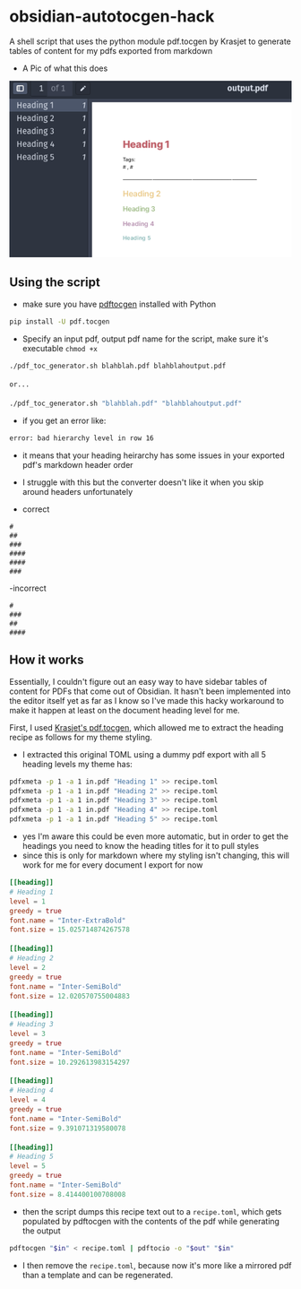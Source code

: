 # obsidian-autotocgen-hack
A shell script that uses the python module pdf.tocgen by Krasjet to generate tables of content for my pdfs exported from markdown

- A Pic of what this does


![](https://github.com/Nathan-Yorio/obsidian-autotocgen-hack/blob/main/2023-03-13_11-46.png)


## Using the script
- make sure you have [pdftocgen](https://github.com/Krasjet/pdf.tocgen) installed with Python
```sh
pip install -U pdf.tocgen
```

- Specify an input pdf, output pdf name for the script, make sure it's executable `chmod +x`
```sh
./pdf_toc_generator.sh blahblah.pdf blahblahoutput.pdf

or...

./pdf_toc_generator.sh "blahblah.pdf" "blahblahoutput.pdf"
```

- if you get an error like:
```sh
error: bad hierarchy level in row 16
```
- it means that your heading heirarchy has some issues in your exported pdf's markdown header order
- I struggle with this but the converter doesn't like it when you skip around headers unfortunately

- correct
```
#
##
###
####
####
###
```

-incorrect
```
#
###
##
####
```


## How it works

Essentially, I couldn't figure out an easy way to have sidebar tables of content for PDFs that come out of Obsidian. It hasn't been implemented into the editor itself yet as far as I know so I've made this hacky workaround to make it happen at least on the document heading level for me.

First, I used [Krasjet's pdf.tocgen](https://github.com/Krasjet/pdf.tocgen), which allowed me to extract the heading recipe as follows for my theme styling.

- I extracted this original TOML using a dummy pdf export with all 5 heading levels my theme has:

```sh
pdfxmeta -p 1 -a 1 in.pdf "Heading 1" >> recipe.toml
pdfxmeta -p 1 -a 1 in.pdf "Heading 2" >> recipe.toml
pdfxmeta -p 1 -a 1 in.pdf "Heading 3" >> recipe.toml
pdfxmeta -p 1 -a 1 in.pdf "Heading 4" >> recipe.toml
pdfxmeta -p 1 -a 1 in.pdf "Heading 5" >> recipe.toml
```
- yes I'm aware this could be even more automatic, but in order to get the headings you need to know the heading titles for it to pull styles
- since this is only for markdown where my styling isn't changing, this will work for me for every document I export for now

```toml
[[heading]]
# Heading 1
level = 1
greedy = true
font.name = "Inter-ExtraBold"
font.size = 15.025714874267578

[[heading]]
# Heading 2
level = 2
greedy = true
font.name = "Inter-SemiBold"
font.size = 12.020570755004883

[[heading]]
# Heading 3
level = 3
greedy = true
font.name = "Inter-SemiBold"
font.size = 10.292613983154297

[[heading]]
# Heading 4
level = 4
greedy = true
font.name = "Inter-SemiBold"
font.size = 9.391071319580078

[[heading]]
# Heading 5
level = 5
greedy = true
font.name = "Inter-SemiBold"
font.size = 8.414400100708008
```

- then the script dumps this recipe text out to a `recipe.toml`, which gets populated by pdftocgen with the contents of the pdf while generating the output
```sh
pdftocgen "$in" < recipe.toml | pdftocio -o "$out" "$in"
```

- I then remove the `recipe.toml`, because now it's more like a mirrored pdf than a template and can be regenerated.

